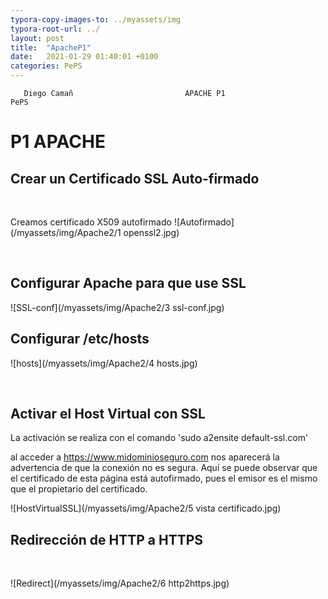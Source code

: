 ```yaml
---
typora-copy-images-to: ../myassets/img
typora-root-url: ../
layout: post
title:  "ApacheP1"
date:   2021-01-29 01:40:01 +0100
categories: PePS
---
```


       Diego Camañ                         APACHE P1                            PePS   

# P1 APACHE

## Crear un Certificado SSL Auto-firmado

​                                  

Creamos certificado  X509 autofirmado                        ![Autofirmado](/myassets/img/Apache2/1 openssl2.jpg)     

​                          

## Configurar Apache para que use SSL



   ![SSL-conf](/myassets/img/Apache2/3 ssl-conf.jpg)  

## 											

## Configurar /etc/hosts

![hosts](/myassets/img/Apache2/4 hosts.jpg)

​                                                                         





## Activar el Host Virtual con SSL

La activación se realiza con el comando 'sudo a2ensite default-ssl.com'

al acceder a https://www.midominioseguro.com nos aparecerá la advertencia de que la conexión no es segura. Aquí se puede observar que el certificado de esta página está autofirmado, pues el emisor es el mismo que el propietario del certificado. 

![HostVirtualSSL](/myassets/img/Apache2/5 vista certificado.jpg)



## Redirección de HTTP a HTTPS

​														

![Redirect](/myassets/img/Apache2/6 http2https.jpg)




